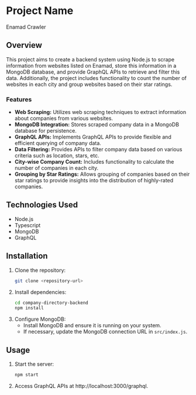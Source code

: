 # Project Name

Enamad Crawler
## Overview
This project aims to create a backend system using Node.js to scrape information from websites listed on Enamad, store this information in a MongoDB database, and provide GraphQL APIs to retrieve and filter this data. Additionally, the project includes functionality to count the number of websites in each city and group websites based on their star ratings.

### Features
- **Web Scraping:** Utilizes web scraping techniques to extract information about companies from various websites.
- **MongoDB Integration:** Stores scraped company data in a MongoDB database for persistence.
- **GraphQL APIs:** Implements GraphQL APIs to provide flexible and efficient querying of company data.
- **Data Filtering:** Provides APIs to filter company data based on various criteria such as location, stars, etc.
- **City-wise Company Count:** Includes functionality to calculate the number of companies in each city.
- **Grouping by Star Ratings:** Allows grouping of companies based on their star ratings to provide insights into the distribution of highly-rated companies.

## Technologies Used
- Node.js
- Typescript
- MongoDB
- GraphQL


## Installation
1. Clone the repository:
    ```bash
    git clone <repository-url>
    ```
2. Install dependencies:
    ```bash
    cd company-directory-backend
    npm install
    ```
3. Configure MongoDB:
   - Install MongoDB and ensure it is running on your system.
   - If necessary, update the MongoDB connection URL in `src/index.js`.


## Usage
1. Start the server:
    ```bash
    npm start
2. Access GraphQL APIs at http://localhost:3000/graphql.
